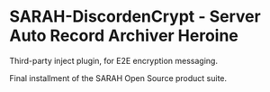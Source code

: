 # SARAH-DiscordenCrypt - Server Auto Record Archiver Heroine
Third-party inject plugin, for E2E encryption messaging.

Final installment of the SARAH Open Source product suite.
